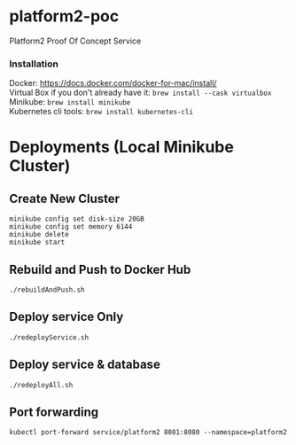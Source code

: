 # platform2-poc

Platform2 Proof Of Concept Service

### Installation
Docker: https://docs.docker.com/docker-for-mac/install/  
Virtual Box if you don't already have it: `brew install --cask virtualbox`  
Minikube: `brew install minikube`  
Kubernetes cli tools: `brew install kubernetes-cli`  

# Deployments (Local Minikube Cluster)

## Create New Cluster
```
minikube config set disk-size 20GB
minikube config set memory 6144
minikube delete
minikube start
```

## Rebuild and Push to Docker Hub
```
./rebuildAndPush.sh
```

## Deploy service Only
```
./redeployService.sh
```

## Deploy service & database
```
./redeployAll.sh
```

## Port forwarding
```
kubectl port-forward service/platform2 8081:8080 --namespace=platform2
```
